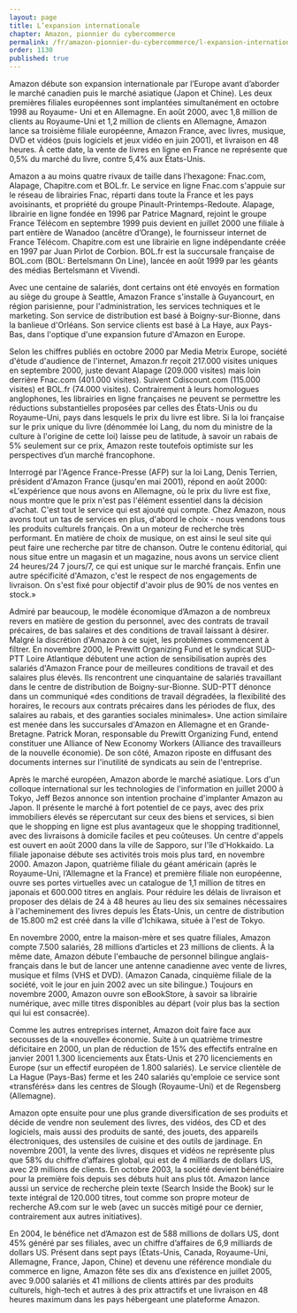 ```yaml
---
layout: page
title: L’expansion internationale
chapter: Amazon, pionnier du cybercommerce
permalink: /fr/amazon-pionnier-du-cybercommerce/l-expansion-internationale/
order: 1130
published: true
---
```

<p>Amazon débute son expansion internationale par l’Europe avant d’aborder le marché canadien puis le marché asiatique (Japon et Chine). Les deux premières filiales européennes sont implantées simultanément en octobre 1998 au Royaume- Uni et en Allemagne. En août 2000, avec 1,8 million de clients au Royaume-Uni et 1,2 million de clients en Allemagne, Amazon lance sa troisième filiale européenne, Amazon France, avec livres, musique, DVD et vidéos (puis logiciels et jeux vidéo en juin 2001), et livraison en 48 heures. À cette date, la vente de livres en ligne en France ne représente que 0,5% du marché du livre, contre 5,4% aux États-Unis.</p>

<p>Amazon a au moins quatre rivaux de taille dans l’hexagone: Fnac.com, Alapage, Chapitre.com et BOL.fr. Le service en ligne Fnac.com s'appuie sur le réseau de librairies Fnac, réparti dans toute la France et les pays avoisinants, et propriété du groupe Pinault-Printemps-Redoute. Alapage, librairie en ligne fondée en 1996 par Patrice Magnard, rejoint le groupe France Télécom en septembre 1999 puis devient en juillet 2000 une filiale à part entière de Wanadoo (ancêtre d’Orange), le fournisseur internet de France Télécom. Chapitre.com est une librairie en ligne indépendante créée en 1997 par Juan Pirlot de Corbion. BOL.fr est la succursale française de BOL.com (BOL: Bertelsmann On Line), lancée en août 1999 par les géants des médias Bertelsmann et Vivendi.</p>

<p>Avec une centaine de salariés, dont certains ont été envoyés en formation au siège du groupe à Seattle, Amazon France s'installe à Guyancourt, en région parisienne, pour l'administration, les services techniques et le marketing. Son service de distribution est basé à Boigny-sur-Bionne, dans la banlieue d'Orléans. Son service clients est basé à La Haye, aux Pays-Bas, dans l'optique d'une expansion future d'Amazon en Europe.</p>

<p>Selon les chiffres publiés en octobre 2000 par Media Metrix Europe, société d'étude d'audience de l'internet, Amazon.fr reçoit 217.000 visites uniques en septembre 2000, juste devant Alapage (209.000 visites) mais loin derrière Fnac.com (401.000 visites). Suivent Cdiscount.com (115.000 visites) et BOL.fr (74.000 visites). Contrairement à leurs homologues anglophones, les librairies en ligne françaises ne peuvent se permettre les réductions substantielles proposées par celles des États-Unis ou du Royaume-Uni, pays dans lesquels le prix du livre est libre. Si la loi française sur le prix unique du livre (dénommée loi Lang, du nom du ministre de la culture à l'origine de cette loi) laisse peu de latitude, à savoir un rabais de 5% seulement sur ce prix, Amazon reste toutefois optimiste sur les perspectives d’un marché francophone.</p>

<p>Interrogé par l'Agence France-Presse (AFP) sur la loi Lang, Denis Terrien, président d'Amazon France (jusqu'en mai 2001), répond en août 2000: «L'expérience que nous avons en Allemagne, où le prix du livre est fixe, nous montre que le prix n'est pas l'élément essentiel dans la décision d'achat. C'est tout le service qui est ajouté qui compte. Chez Amazon, nous avons tout un tas de services en plus, d'abord le choix - nous vendons tous les produits culturels français. On a un moteur de recherche très performant. En matière de choix de musique, on est ainsi le seul site qui peut faire une recherche par titre de chanson. Outre le contenu éditorial, qui nous situe entre un magasin et un magazine, nous avons un service client 24 heures/24 7 jours/7, ce qui est unique sur le marché français. Enfin une autre spécificité d'Amazon, c'est le respect de nos engagements de livraison. On s'est fixé pour objectif d'avoir plus de 90% de nos ventes en stock.»</p>

<p>Admiré par beaucoup, le modèle économique d’Amazon a de nombreux revers en matière de gestion du personnel, avec des contrats de travail précaires, de bas salaires et des conditions de travail laissant à désirer. Malgré la discrétion d'Amazon à ce sujet, les problèmes commencent à filtrer. En novembre 2000, le Prewitt Organizing Fund et le syndicat SUD-PTT Loire Atlantique débutent une action de sensibilisation auprès des salariés d'Amazon France pour de meilleures conditions de travail et des salaires plus élevés. Ils rencontrent une cinquantaine de salariés travaillant dans le centre de distribution de Boigny-sur-Bionne. SUD-PTT dénonce dans un communiqué «des conditions de travail dégradées, la flexibilité des horaires, le recours aux contrats précaires dans les périodes de flux, des salaires au rabais, et des garanties sociales minimales». Une action similaire est menée dans les succursales d'Amazon en Allemagne et en Grande-Bretagne. Patrick Moran, responsable du Prewitt Organizing Fund, entend constituer une Alliance of New Economy Workers (Alliance des travailleurs de la nouvelle économie). De son côté, Amazon riposte en diffusant des documents internes sur l'inutilité de syndicats au sein de l'entreprise.</p>

<p>Après le marché européen, Amazon aborde le marché asiatique. Lors d'un colloque international sur les technologies de l'information en juillet 2000 à Tokyo, Jeff Bezos annonce son intention prochaine d'implanter Amazon au Japon. Il présente le marché à fort potentiel de ce pays, avec des prix immobiliers élevés se répercutant sur ceux des biens et services, si bien que le shopping en ligne est plus avantageux que le shopping traditionnel, avec des livraisons à domicile faciles et peu coûteuses. Un centre d'appels est ouvert en août 2000 dans la ville de Sapporo, sur l'île d'Hokkaido. La filiale japonaise débute ses activités trois mois plus tard, en novembre 2000. Amazon Japon, quatrième filiale du géant américain (après le Royaume-Uni, l’Allemagne et la France) et première filiale non européenne, ouvre ses portes virtuelles avec un catalogue de 1,1 million de titres en japonais et 600.000 titres en anglais. Pour réduire les délais de livraison et proposer des délais de 24 à 48 heures au lieu des six semaines nécessaires à l'acheminement des livres depuis les États-Unis, un centre de distribution de 15.800 m2 est créé dans la ville d'Ichikawa, située à l'est de Tokyo.</p>

<p>En novembre 2000, entre la maison-mère et ses quatre filiales, Amazon compte 7.500 salariés, 28 millions d’articles et 23 millions de clients. À la même date, Amazon débute l'embauche de personnel bilingue anglais-français dans le but de lancer une antenne canadienne avec vente de livres, musique et films (VHS et DVD). (Amazon Canada, cinquième filiale de la société, voit le jour en juin 2002 avec un site bilingue.) Toujours en novembre 2000, Amazon ouvre son eBookStore, à savoir sa librairie numérique, avec mille titres disponibles au départ (voir plus bas la section qui lui est consacrée).</p>

<p>Comme les autres entreprises internet, Amazon doit faire face aux secousses de la «nouvelle» économie. Suite à un quatrième trimestre déficitaire en 2000, un plan de réduction de 15% des effectifs entraîne en janvier 2001 1.300 licenciements aux États-Unis et 270 licenciements en Europe (sur un effectif européen de 1.800 salariés). Le service clientèle de La Hague (Pays-Bas) ferme et les 240 salariés qu'emploie ce service sont «transférés» dans les centres de Slough (Royaume-Uni) et de Regensberg (Allemagne).</p>

<p>Amazon opte ensuite pour une plus grande diversification de ses produits et décide de vendre non seulement des livres, des vidéos, des CD et des logiciels, mais aussi des produits de santé, des jouets, des appareils électroniques, des ustensiles de cuisine et des outils de jardinage. En novembre 2001, la vente des livres, disques et vidéos ne représente plus que 58% du chiffre d’affaires global, qui est de 4 milliards de dollars US, avec 29 millions de clients. En octobre 2003, la société devient bénéficiaire pour la première fois depuis ses débuts huit ans plus tôt. Amazon lance aussi un service de recherche plein texte (Search Inside the Book) sur le texte intégral de 120.000 titres, tout comme son propre moteur de recherche A9.com sur le web (avec un succès mitigé pour ce dernier, contrairement aux autres initiatives).</p>

<p>En 2004, le bénéfice net d’Amazon est de 588 millions de dollars US, dont 45% généré par ses filiales, avec un chiffre d’affaires de 6,9 milliards de dollars US. Présent dans sept pays (États-Unis, Canada, Royaume-Uni, Allemagne, France, Japon, Chine) et devenu une référence mondiale du commerce en ligne, Amazon fête ses dix ans d’existence en juillet 2005, avec 9.000 salariés et 41 millions de clients attirés par des produits culturels, high-tech et autres à des prix attractifs et une livraison en 48 heures maximum dans les pays hébergeant une plateforme Amazon.</p>